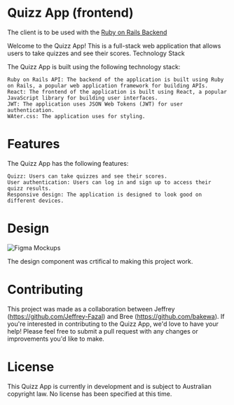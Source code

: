 # Quizz App (frontend)

The client is to be used with the [Ruby on Rails Backend](https://github.com/Jeffrey-Fazal/quizz-server-app)

Welcome to the Quizz App! This is a full-stack web application that allows users to take quizzes and see their scores.
Technology Stack

The Quizz App is built using the following technology stack:

    Ruby on Rails API: The backend of the application is built using Ruby on Rails, a popular web application framework for building APIs.
    React: The frontend of the application is built using React, a popular JavaScript library for building user interfaces.
    JWT: The application uses JSON Web Tokens (JWT) for user authentication.
    WAter.css: The application uses for styling.

# Features

The Quizz App has the following features:

    Quizz: Users can take quizzes and see their scores.
    User authentication: Users can log in and sign up to access their quizz results.
    Responsive design: The application is designed to look good on different devices.

# Design 
![Figma Mockups](https://i.imgur.com/C0XoL8V.png)


The design component was crtifical to making this project work.

# Contributing

This project was made as a collaboration between Jeffrey (https://github.com/Jeffrey-Fazal) and Bree (https://github.com/bakewa). If you're interested in contributing to the Quizz App, we'd love to have your help! Please feel free to submit a pull request with any changes or improvements you'd like to make.

# License

This Quizz App is currently in development and is subject to Australian copyright law. No license has been specified at this time.


